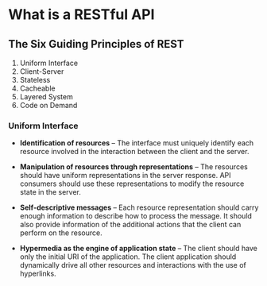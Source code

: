 # What is a RESTful API

## The Six Guiding Principles of REST

1. Uniform Interface
2. Client-Server
3. Stateless
4. Cacheable
5. Layered System
6. Code on Demand

### Uniform Interface

- **Identification of resources** – The interface must uniquely identify each resource involved in the interaction
  between the client and the server.

- **Manipulation of resources through representations** – The resources should have uniform representations in the
  server response. API consumers should use these representations to modify the resource state in the server.

- **Self-descriptive messages** – Each resource representation should carry enough information to describe how to
  process the message. It should also provide information of the additional actions that the client can perform on the resource.

- **Hypermedia as the engine of application state** – The client should have only the initial URI of the application.
  The client application should dynamically drive all other resources and interactions with the use of hyperlinks.
